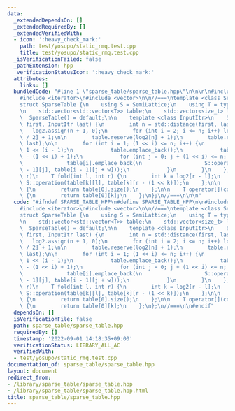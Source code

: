 ```yaml
---
data:
  _extendedDependsOn: []
  _extendedRequiredBy: []
  _extendedVerifiedWith:
  - icon: ':heavy_check_mark:'
    path: test/yosupo/static_rmq.test.cpp
    title: test/yosupo/static_rmq.test.cpp
  _isVerificationFailed: false
  _pathExtension: hpp
  _verificationStatusIcon: ':heavy_check_mark:'
  attributes:
    links: []
  bundledCode: "#line 1 \"sparse_table/sparse_table.hpp\"\n\n\n\n#include <functional>\n\
    #include <iterator>\n#include <vector>\n\n//===\ntemplate <class SemiLattice>\n\
    struct SparseTable {\n    using S = SemiLattice;\n    using T = typename SemiLattice::value_type;\n\
    \n    std::vector<std::vector<T>> table;\n    std::vector<size_t> log2;\n\n  \
    \  SparseTable() = default;\n\n    template <class InputItr>\n    SparseTable(InputItr\
    \ first, InputItr last) {\n        int n = std::distance(first, last);\n     \
    \   log2.assign(n + 1, 0);\n        for (int i = 2; i <= n; i++) log2[i] = log2[i\
    \ / 2] + 1;\n\n        table.reserve(log2[n] + 1);\n        table.emplace_back(first,\
    \ last);\n\n        for (int i = 1; (1 << i) <= n; i++) {\n            int w =\
    \ 1 << (i - 1);\n            table.emplace_back();\n            table.back().reserve(n\
    \ - (1 << i) + 1);\n            for (int j = 0; j + (1 << i) <= n; j++) {\n  \
    \              table[i].emplace_back(\n                    S::operation(table[i\
    \ - 1][j], table[i - 1][j + w]));\n            }\n        }\n    };\n\n    //[l,\
    \ r)\n    T fold(int l, int r) {\n        int k = log2[r - l];\n        return\
    \ S::operation(table[k][l], table[k][r - (1 << k)]);\n    };\n\n    int size()\
    \ {\n        return table[0].size();\n    };\n\n    T operator[](const int k)\
    \ {\n        return table[0][k];\n    };\n};\n//===\n\n\n"
  code: "#ifndef SPARSE_TABLE_HPP\n#define SPARSE_TABLE_HPP\n\n#include <functional>\n\
    #include <iterator>\n#include <vector>\n\n//===\ntemplate <class SemiLattice>\n\
    struct SparseTable {\n    using S = SemiLattice;\n    using T = typename SemiLattice::value_type;\n\
    \n    std::vector<std::vector<T>> table;\n    std::vector<size_t> log2;\n\n  \
    \  SparseTable() = default;\n\n    template <class InputItr>\n    SparseTable(InputItr\
    \ first, InputItr last) {\n        int n = std::distance(first, last);\n     \
    \   log2.assign(n + 1, 0);\n        for (int i = 2; i <= n; i++) log2[i] = log2[i\
    \ / 2] + 1;\n\n        table.reserve(log2[n] + 1);\n        table.emplace_back(first,\
    \ last);\n\n        for (int i = 1; (1 << i) <= n; i++) {\n            int w =\
    \ 1 << (i - 1);\n            table.emplace_back();\n            table.back().reserve(n\
    \ - (1 << i) + 1);\n            for (int j = 0; j + (1 << i) <= n; j++) {\n  \
    \              table[i].emplace_back(\n                    S::operation(table[i\
    \ - 1][j], table[i - 1][j + w]));\n            }\n        }\n    };\n\n    //[l,\
    \ r)\n    T fold(int l, int r) {\n        int k = log2[r - l];\n        return\
    \ S::operation(table[k][l], table[k][r - (1 << k)]);\n    };\n\n    int size()\
    \ {\n        return table[0].size();\n    };\n\n    T operator[](const int k)\
    \ {\n        return table[0][k];\n    };\n};\n//===\n\n#endif"
  dependsOn: []
  isVerificationFile: false
  path: sparse_table/sparse_table.hpp
  requiredBy: []
  timestamp: '2022-09-01 14:18:35+09:00'
  verificationStatus: LIBRARY_ALL_AC
  verifiedWith:
  - test/yosupo/static_rmq.test.cpp
documentation_of: sparse_table/sparse_table.hpp
layout: document
redirect_from:
- /library/sparse_table/sparse_table.hpp
- /library/sparse_table/sparse_table.hpp.html
title: sparse_table/sparse_table.hpp
---
```


